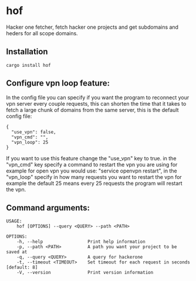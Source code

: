 # hof
Hacker one fetcher, fetch hacker one projects and get subdomains and heders for all scope domains.

## Installation

`cargo install hof`

## Configure vpn loop feature:

In the config file you can specify if
you want the program to reconnect your vpn server
every couple requests, this can shorten the time that it takes
to fetch a large chunk of domains from the same server, this is the default config file:
```
{
  "use_vpn": false,
  "vpn_cmd": "",
  "vpn_loop": 25
}

```
If you want to use this feature change the "use_vpn" key
to true. in the "vpn_cmd" key specify a command to restart the vpn
you are using for example for open vpn you would use: "service openvpn restart",
in the "vpn_loop" specify in how many requests you want to restart the vpn
for example the default 25 means every 25 requests the program will restart the vpn.

## Command arguments:

```
USAGE:
    hof [OPTIONS] --query <QUERY> --path <PATH>

OPTIONS:
    -h, --help                 Print help information
    -p, --path <PATH>          A path you want your project to be saved at
    -q, --query <QUERY>        A query for hackerone
    -t, --timeout <TIMEOUT>    Set timeout for each request in seconds [default: 8]
    -V, --version              Print version information
```
